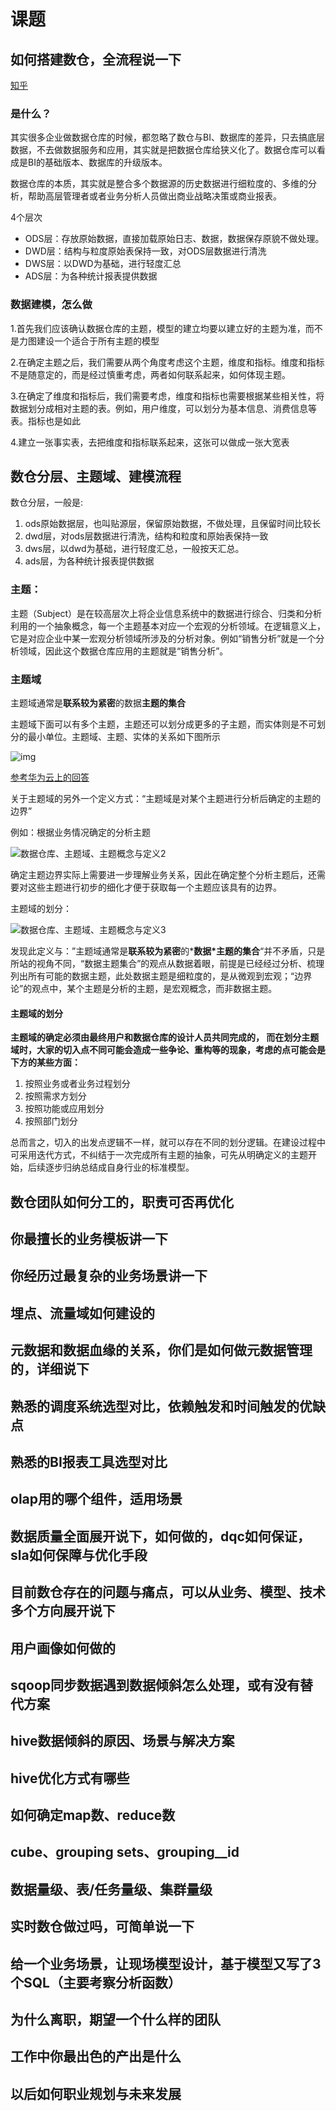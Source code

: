# 课题

## 如何搭建数仓，全流程说一下

[知乎](https://www.zhihu.com/question/19703294)

### 是什么？

其实很多企业做数据仓库的时候，都忽略了数仓与BI、数据库的差异，只去搞底层数据，不去做数据服务和应用，其实就是把数据仓库给狭义化了。数据仓库可以看成是BI的基础版本、数据库的升级版本。

数据仓库的本质，其实就是整合多个数据源的历史数据进行细粒度的、多维的分析，帮助高层管理者或者业务分析人员做出商业战略决策或商业报表。

4个层次

- ODS层：存放原始数据，直接加载原始日志、数据，数据保存原貌不做处理。
- DWD层：结构与粒度原始表保持一致，对ODS层数据进行清洗
- DWS层：以DWD为基础，进行轻度汇总
- ADS层：为各种统计报表提供数据

### 数据建模，怎么做

1.首先我们应该确认数据仓库的主题，模型的建立均要以建立好的主题为准，而不是力图建设一个适合于所有主题的模型

2.在确定主题之后，我们需要从两个角度考虑这个主题，维度和指标。维度和指标不是随意定的，而是经过慎重考虑，两者如何联系起来，如何体现主题。

3.在确定了维度和指标后，我们需要考虑，维度和指标也需要根据某些相关性，将数据划分成相对主题的表。例如，用户维度，可以划分为基本信息、消费信息等表。指标也是如此

4.建立一张事实表，去把维度和指标联系起来，这张可以做成一张大宽表



## 数仓分层、主题域、建模流程

数仓分层，一般是:

1. ods原始数据层，也叫贴源层，保留原始数据，不做处理，且保留时间比较长
2. dwd层，对ods层数据进行清洗，结构和粒度和原始表保持一致
3. dws层，以dwd为基础，进行轻度汇总，一般按天汇总。
4. ads层，为各种统计报表提供数据

### 主题：

主题（Subject）是在较高层次上将企业信息系统中的数据进行综合、归类和分析利用的一个抽象概念，每一个主题基本对应一个宏观的分析领域。在逻辑意义上，它是对应企业中某一宏观分析领域所涉及的分析对象。例如“销售分析”就是一个分析领域，因此这个数据仓库应用的主题就是“销售分析”。

### 主题域

主题域通常是**联系较为紧密**的数据**主题的集合**

主题域下面可以有多个主题，主题还可以划分成更多的子主题，而实体则是不可划分的最小单位。主题域、主题、实体的关系如下图所示

![img](https://gitee.com/luckywind/PigGo/raw/master/image/v2-06a665dc0c2afa830738c3f10a4d65a9_1440w.jpg)



[参考华为云上的回答](https://www.huaweicloud.com/articles/432adc9ebe5d354c6393a3490a005d10.html)

关于主题域的另外一个定义方式：“主题域是对某个主题进行分析后确定的主题的边界”

例如：根据业务情况确定的分析主题

![数据仓库、主题域、主题概念与定义2](https://gitee.com/luckywind/PigGo/raw/master/image/f8ff1d61f1d89f260846c4ca8ea278501603778488991.png)

确定主题边界实际上需要进一步理解业务关系，因此在确定整个分析主题后，还需要对这些主题进行初步的细化才便于获取每一个主题应该具有的边界。

主题域的划分：

![数据仓库、主题域、主题概念与定义3](https://gitee.com/luckywind/PigGo/raw/master/image/65625cf018dacb8ca0b5896c1d2b82a71603778488991.png)

发现此定义与：”主题域通常是**联系较为紧密**的***数据\*主题的集合**“并不矛盾，只是所站的视角不同，“数据主题集合”的观点从数据着眼，前提是已经经过分析、梳理列出所有可能的数据主题，此处数据主题是细粒度的，是从微观到宏观；“边界论”的观点中，某个主题是分析的主题，是宏观概念，而非数据主题。

#### 主题域的划分

**主题域的确定必须由最终用户和数据仓库的设计人员共同完成的， 而在划分主题域时，大家的切入点不同可能会造成一些争论、重构等的现象，考虑的点可能会是下方的某些方面：**

1. 按照业务或者业务过程划分
2. 按照需求方划分
3. 按照功能或应用划分
4. 按照部门划分

总而言之，切入的出发点逻辑不一样，就可以存在不同的划分逻辑。在建设过程中可采用迭代方式，不纠结于一次完成所有主题的抽象，可先从明确定义的主题开始，后续逐步归纳总结成自身行业的标准模型。







## 数仓团队如何分工的，职责可否再优化

## 你最擅长的业务模板讲一下

## 你经历过最复杂的业务场景讲一下

## 埋点、流量域如何建设的

## 元数据和数据血缘的关系，你们是如何做元数据管理的，详细说下

## 熟悉的调度系统选型对比，依赖触发和时间触发的优缺点

## 熟悉的BI报表工具选型对比

## olap用的哪个组件，适用场景

## 数据质量全面展开说下，如何做的，dqc如何保证，sla如何保障与优化手段

## 目前数仓存在的问题与痛点，可以从业务、模型、技术多个方向展开说下

## 用户画像如何做的

## sqoop同步数据遇到数据倾斜怎么处理，或有没有替代方案

## hive数据倾斜的原因、场景与解决方案

## hive优化方式有哪些

## 如何确定map数、reduce数

## cube、grouping sets、grouping__id

## 数据量级、表/任务量级、集群量级

## 实时数仓做过吗，可简单说一下

## 给一个业务场景，让现场模型设计，基于模型又写了3个SQL（主要考察分析函数）

## 为什么离职，期望一个什么样的团队

## 工作中你最出色的产出是什么

## 以后如何职业规划与未来发展